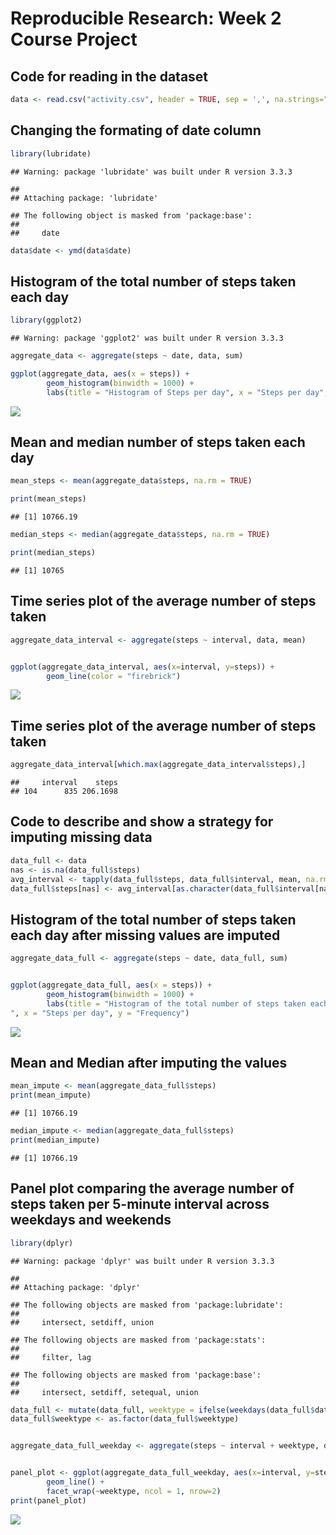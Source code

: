 # Reproducible Research: Week 2 Course Project



## Code for reading in the dataset


```r
data <- read.csv("activity.csv", header = TRUE, sep = ',', na.strings="NA", stringsAsFactors=T)
```


## Changing the formating of date column

```r
library(lubridate)
```

```
## Warning: package 'lubridate' was built under R version 3.3.3
```

```
## 
## Attaching package: 'lubridate'
```

```
## The following object is masked from 'package:base':
## 
##     date
```

```r
data$date <- ymd(data$date)
```


## Histogram of the total number of steps taken each day


```r
library(ggplot2)
```

```
## Warning: package 'ggplot2' was built under R version 3.3.3
```

```r
aggregate_data <- aggregate(steps ~ date, data, sum)

ggplot(aggregate_data, aes(x = steps)) +
        geom_histogram(binwidth = 1000) +
        labs(title = "Histogram of Steps per day", x = "Steps per day", y = "Frequency")
```

![](PA1_template_files/figure-html/unnamed-chunk-3-1.png)<!-- -->

## Mean and median number of steps taken each day


```r
mean_steps <- mean(aggregate_data$steps, na.rm = TRUE)

print(mean_steps)
```

```
## [1] 10766.19
```

```r
median_steps <- median(aggregate_data$steps, na.rm = TRUE)

print(median_steps)
```

```
## [1] 10765
```


## Time series plot of the average number of steps taken



```r
aggregate_data_interval <- aggregate(steps ~ interval, data, mean)


ggplot(aggregate_data_interval, aes(x=interval, y=steps)) +
        geom_line(color = "firebrick")
```

![](PA1_template_files/figure-html/unnamed-chunk-5-1.png)<!-- -->


## Time series plot of the average number of steps taken



```r
aggregate_data_interval[which.max(aggregate_data_interval$steps),]
```

```
##     interval    steps
## 104      835 206.1698
```



## Code to describe and show a strategy for imputing missing data



```r
data_full <- data
nas <- is.na(data_full$steps)
avg_interval <- tapply(data_full$steps, data_full$interval, mean, na.rm=TRUE, simplify=TRUE)
data_full$steps[nas] <- avg_interval[as.character(data_full$interval[nas])]
```


## Histogram of the total number of steps taken each day after missing values are imputed


```r
aggregate_data_full <- aggregate(steps ~ date, data_full, sum)


ggplot(aggregate_data_full, aes(x = steps)) +
        geom_histogram(binwidth = 1000) +
        labs(title = "Histogram of the total number of steps taken each day after missing values are imputed
", x = "Steps per day", y = "Frequency")
```

![](PA1_template_files/figure-html/unnamed-chunk-8-1.png)<!-- -->

## Mean and Median after imputing the values

```r
mean_impute <- mean(aggregate_data_full$steps)
print(mean_impute)
```

```
## [1] 10766.19
```

```r
median_impute <- median(aggregate_data_full$steps)
print(median_impute)
```

```
## [1] 10766.19
```


## Panel plot comparing the average number of steps taken per 5-minute interval across weekdays and weekends


```r
library(dplyr)
```

```
## Warning: package 'dplyr' was built under R version 3.3.3
```

```
## 
## Attaching package: 'dplyr'
```

```
## The following objects are masked from 'package:lubridate':
## 
##     intersect, setdiff, union
```

```
## The following objects are masked from 'package:stats':
## 
##     filter, lag
```

```
## The following objects are masked from 'package:base':
## 
##     intersect, setdiff, setequal, union
```

```r
data_full <- mutate(data_full, weektype = ifelse(weekdays(data_full$date) == "Saturday" | weekdays(data_full$date) == "Sunday", "weekend", "weekday"))
data_full$weektype <- as.factor(data_full$weektype)


aggregate_data_full_weekday <- aggregate(steps ~ interval + weektype, data_full, mean)


panel_plot <- ggplot(aggregate_data_full_weekday, aes(x=interval, y=steps, color = weektype)) +
        geom_line() +
        facet_wrap(~weektype, ncol = 1, nrow=2)
print(panel_plot)
```

![](PA1_template_files/figure-html/unnamed-chunk-10-1.png)<!-- -->

